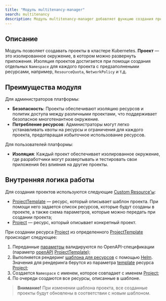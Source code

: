 ```yaml
---
title: "Модуль multitenancy-manager"
search: multitenancy
description: Модуль multitenancy-manager добавляет функцию создания проектов для различных команд разработки с возможностью последующего выката в них приложений.
---
```

## Описание

Модуль позволяет создавать проекты в кластере Kubernetes. **Проект** — это изолированное окружение, в котором можно развернуть приложения.
Изоляция проектов достигается при помощи создания отдельных `Namespace` для каждого проекта с предзаполнеными ресурсами, например, `ResourceQuota`, `NetworkPolicy` и т.д.

## Преимущества модуля

Для администраторов платформы:
* **Безопасность**: Проекты обеспечивают изоляцию ресурсов и политик доступа между различными проектами, что поддерживает безопасное многотенантное окружение.
* **Потребление ресурсов**: Администраторы могут легко устанавливать квоты на ресурсы и ограничения для каждого проекта, предотвращая избыточное использование ресурсов.

Для пользователей платформы:
* **Изоляция**: Каждый проект обеспечивает изолированное окружение, где разработчики могут развертывать и тестировать свои приложения без влияния на другие проекты.

## Внутренняя логика работы

Для создания проектов используются следующие [Custom Resource'ы](https://kubernetes.io/docs/concepts/extend-kubernetes/api-extension/custom-resources/):
* [ProjectTemplate](cr.html#projecttemplate) — ресурс, который описывает шаблон проекта. При помощи него задается список ресурсов, которые будут созданы в проекте, а также схема параметров, которые можно передать при создании проекта;
* [Project](cr.html#project) — ресурс, который описывает конкретный проект.

При создании ресурса [Project](cr.html#project) из определенного [ProjectTemplate](cr.html#projecttemplate) происходит следующее:
1. Переданные [параметры](cr.html#project-v1alpha2-spec-parameters) валидируются по OpenAPI-спецификации (параметр [openAPI](cr.html#projecttemplate-v1alpha1-spec-parametersSchema) [ProjectTemplate](cr.html#projecttemplate));
1. Выполняется рендеринг [шаблона для ресурсов](cr.html#projecttype-v1alpha1-spec-resourcestemplate) с помощью [Helm](https://helm.sh/docs/). Значения для рендеринга берутся из параметра [template](cr.html#project-v1alpha2-spec-template) ресурса [Project](cr.html#project);
1. Cоздается `Namespace` с именем, которое совпадает c именем [Project](cr.html#project);
1. По очереди создаются все ресурсы, описанные в шаблоне.

> **Внимание!** При изменении шаблона проекта, все созданные проекты будут обновлены в соответствии с новым шаблоном.
